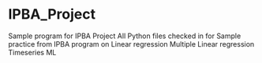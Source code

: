 # IPBA_Project
Sample program for IPBA Project 
All Python files checked in for Sample practice from IPBA program on 
Linear regression 
Multiple Linear regression 
Timeseries 
ML 

